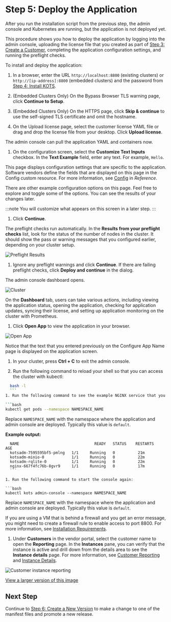 # Step 5: Deploy the Application

After you run the installation script from the previous step, the admin console and Kubernetes are running, but the application is not deployed yet.

This procedure shows you how to deploy the application by logging into the admin console, uploading the license file that you created as part of [Step 3: Create a Customer](tutorial-ui-create-customer), completing the application configuration settings, and running the preflight checks.

To install and deploy the application:

1. In a browser, enter the URL `http://localhost:8800` (existing clusters) or `http://[ip-address]:8800` (embedded clusters) and the password from [Step 4: Install KOTS](tutorial-ui-install-app-manager).

1. (Embedded Clusters Only) On the Bypass Browser TLS warning page, click **Continue to Setup**.

1. (Embedded Clusters Only) On the HTTPS page, click **Skip & continue** to use the self-signed TLS certificate and omit the hostname.

1. On the Upload license page, select the customer license YAML file or drag and drop the license file from your desktop. Click **Upload license**.

  The admin console can pull the application YAML and containers now.

1. On the configuration screen, select the **Customize Text Inputs** checkbox. In the **Text Example** field, enter any text. For example, `Hello`.

  This page displays configuration settings that are specific to the application. Software vendors define the fields that are displayed on this page in the Config custom resource. For more information, see [Config](/reference/custom-resource-config) in _Reference_.

  There are other example configuration options on this page. Feel free to explore and toggle some of the options. You can see the results of your changes later.

  :::note
  You will customize what appears on this screen in a later step.
  :::

1. Click **Continue**.

  The preflight checks run automatically. In the **Results from your preflight checks** list, look for the status of the number of nodes in the cluster. It should show the pass or warning messages that you configured earlier, depending on your cluster setup.

  ![Preflight Results](/images/preflight-warning.png)

1. Ignore any preflight warnings and click **Continue**. If there are failing preflight checks, click **Deploy and continue** in the dialog.

  The admin console dashboard opens.

  ![Cluster](/images/guides/kots/application-tutorial-ui.png)

  On the **Dashboard** tab, users can take various actions, including viewing the application status, opening the application, checking for application updates, syncing their license, and setting up application monitoring on the cluster with Prometheus.

1. Click **Open App** to view the application in your browser.

  ![Open App](/images/guides/kots/open-app.png)

  Notice that the text that you entered previously on the Configure App Name page is displayed on the application screen.

1. In your cluster, press **Ctrl + C** to exit the admin console.

1. Run the following command to reload your shell so that you can access the cluster with kubectl:

  ```bash
    bash -l
    ```
1. Run the following command to see the example NGINX service that you just deployed:

  ```bash
  kubectl get pods --namespace NAMESPACE_NAME
  ```
  Replace `NAMESPACE_NAME` with the namespace where the application and admin console are deployed. Typically this value is `default`.

  **Example output:**

  ```
    NAME                                 READY   STATUS    RESTARTS   AGE
    kotsadm-7595595bf5-pmlng   1/1     Running   0          21m
    kotsadm-minio-0            1/1     Running   0          22m
    kotsadm-rqlite-0           1/1     Running   0          22m
    nginx-667f4fc76b-8gvr9     1/1     Running   0          17m
    ```

1. Run the following command to start the console again:

  ```bash
  kubectl kots admin-console --namespace NAMESPACE_NAME
  ```

  Replace `NAMESPACE_NAME` with the namespace where the application and admin console are deployed. Typically this value is `default`.

  If you are using a VM that is behind a firewall and you get an error message, you might need to create a firewall rule to enable access to port 8800. For more information, see [Installation Requirements](/enterprise/installing-general-requirements).

1. Under **Customers** in the vendor portal, select the customer name to open the **Reporting** page. In the **Instances** pane, you can verify that the instance is active and drill down from the details area to see the **Instance details** page. For more information, see [Customer Reporting](customer-reporting) and [Instance Details](instance-insights-details).

  ![Customer instance reporting](/images/customer-instances-tutorial.png)

  [View a larger version of this image](/images/customer-instances-tutorial.png)

## Next Step

Continue to [Step 6: Create a New Version](tutorial-ui-create-new-version) to make a change to one of the manifest files and promote a new release.
